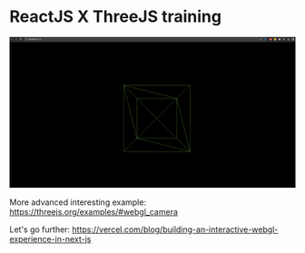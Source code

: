 # ReactJS X ThreeJS training









![boilerplate_img](doc/starting.png)





More advanced interesting example: https://threejs.org/examples/#webgl_camera <br>


Let's go further: https://vercel.com/blog/building-an-interactive-webgl-experience-in-next-js